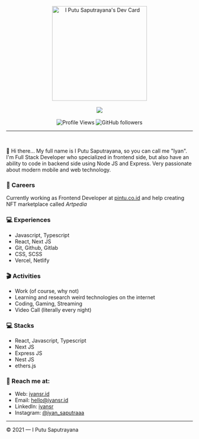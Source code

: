 
<div  align="center">
     <a href="https://app.daily.dev/iyansr"><img src="https://api.daily.dev/devcards/6d892bc13f8d4bf4ab81f534a563ca40.png?r=xe5" width="256" alt="I Putu Saputrayana's Dev Card"/></a>
</div>

<br />
<div align="center">
   <img src="https://github-readme-stats.vercel.app/api?username=iyansr&show_icons=true&theme=radical" />
</div>

<br />

<div  align="center">
  <img src="https://komarev.com/ghpvc/?username=iyansr&color=blueviolet&style=flat-square" alt="Profile Views" />
  <img alt="GitHub followers" src="https://img.shields.io/github/followers/iyansr?color=blueviolet&style=flat-square">
</div>

---

<br/>

👋 Hi there... My full name is I Putu Saputrayana, so you can call me "Iyan". I'm Full Stack Developer who specialized in frontend side, but also have an ability to code in backend side using Node JS and Express. Very passionate about modern mobile and web technology.

### 💼 Careers

Currently working as Frontend Developer at [pintu.co.id](https://pintu.co.id/) and help creating NFT marketplace called *Artpedia* 

### 💻 Experiences

- Javascript, Typescript
- React, Next JS
- Git, Github, Gitlab
- CSS, SCSS
- Vercel, Netlify

### 🎬 Activities

- Work (of course, why not)
- Learning and research weird technologies on the internet
- Coding, Gaming, Streaming
- Video Call (literally every night)

### 💻 Stacks

- React, Javascript, Typescript
- Next JS
- Express JS
- Nest JS
- ethers.js

### 🚀 Reach me at:

- Web: [iyansr.id](https://iyansr.id)
- Email: [hello@iyansr.id](mailto:hello@iyansr.id)
- LinkedIn: [iyansr](https://www.linkedin.com/in/iyansr/)
- Instagram: [@iyan_saputraaa](https://instagram.com/iyan_saputraaa)

---

© 2021 — I Putu Saputrayana
